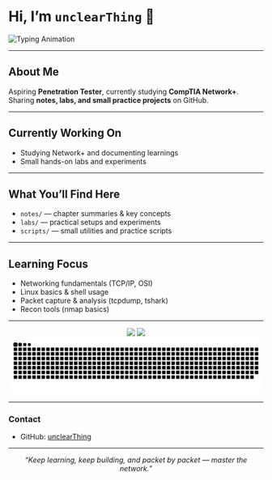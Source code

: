 # Hi, I’m `unclearThing` 👋

<!-- Animated typing intro -->
<img src="https://readme-typing-svg.herokuapp.com?font=Fira+Code&size=26&duration=3000&pause=1000&color=00E6FE&width=700&lines=Hi%2C+I'm+unclearThing.;Currently+studying+Network%2B.;Sharing+my+notes+and+labs." alt="Typing Animation" />

---

## About Me
Aspiring **Penetration Tester**, currently studying **CompTIA Network+**.  
Sharing **notes, labs, and small practice projects** on GitHub.

---

## Currently Working On
- Studying Network+ and documenting learnings  
- Small hands-on labs and experiments  

---

## What You’ll Find Here
- `notes/` — chapter summaries & key concepts  
- `labs/` — practical setups and experiments  
- `scripts/` — small utilities and practice scripts  

---

## Learning Focus
- Networking fundamentals (TCP/IP, OSI)  
- Linux basics & shell usage  
- Packet capture & analysis (tcpdump, tshark)  
- Recon tools (nmap basics)

---

<div align="center">

<!-- GitHub stats -->
<img src="https://github-readme-stats.vercel.app/api?username=unclearThing&show_icons=true&theme=tokyonight&hide_border=true" height="165" />
<img src="https://github-readme-stats.vercel.app/api/top-langs/?username=unclearThing&layout=compact&theme=tokyonight&hide_border=true" height="165" />

<!-- subtle animated network signal (snake effect) -->
<img src="https://raw.githubusercontent.com/Platane/snk/output/github-contribution-grid-snake-dark.svg" alt="snake animation" />

</div>

---

### Contact
- GitHub: [unclearThing](https://github.com/unclearThing)

---

<p align="center">
  <i>“Keep learning, keep building, and packet by packet — master the network.”</i>
</p>
